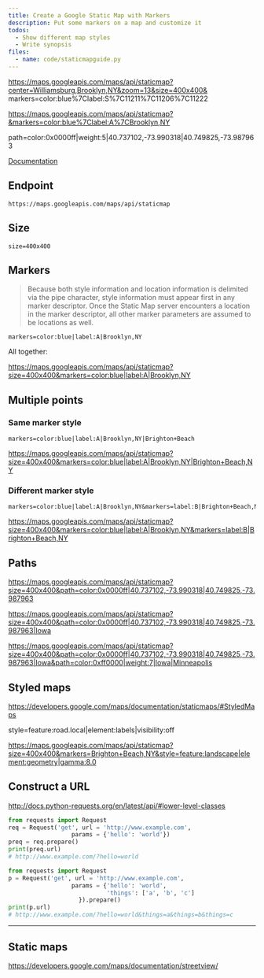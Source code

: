 ```yaml
---
title: Create a Google Static Map with Markers
description: Put some markers on a map and customize it
todos:
  - Show different map styles
  - Write synopsis
files:
  - name: code/staticmapguide.py
---
```


https://maps.googleapis.com/maps/api/staticmap?center=Williamsburg,Brooklyn,NY&zoom=13&size=400x400&
markers=color:blue%7Clabel:S%7C11211%7C11206%7C11222

https://maps.googleapis.com/maps/api/staticmap?&markers=color:blue%7Clabel:A%7CBrooklyn,NY

path=color:0x0000ff|weight:5|40.737102,-73.990318|40.749825,-73.987963


[Documentation](https://developers.google.com/maps/documentation/staticmaps/
)

## Endpoint

    https://maps.googleapis.com/maps/api/staticmap


## Size

    size=400x400

## Markers


> Because both style information and location information is delimited via the pipe character, style information must appear first in any marker descriptor. Once the Static Map server encounters a location in the marker descriptor, all other marker parameters are assumed to be locations as well.

    markers=color:blue|label:A|Brooklyn,NY


All together:

https://maps.googleapis.com/maps/api/staticmap?size=400x400&markers=color:blue|label:A|Brooklyn,NY

## Multiple points

### Same marker style

    markers=color:blue|label:A|Brooklyn,NY|Brighton+Beach

https://maps.googleapis.com/maps/api/staticmap?size=400x400&markers=color:blue|label:A|Brooklyn,NY|Brighton+Beach,NY


### Different marker style

    markers=color:blue|label:A|Brooklyn,NY&markers=label:B|Brighton+Beach,NY


https://maps.googleapis.com/maps/api/staticmap?size=400x400&markers=color:blue|label:A|Brooklyn,NY&markers=label:B|Brighton+Beach,NY





## Paths

https://maps.googleapis.com/maps/api/staticmap?size=400x400&path=color:0x0000ff|40.737102,-73.990318|40.749825,-73.987963


https://maps.googleapis.com/maps/api/staticmap?size=400x400&path=color:0x0000ff|40.737102,-73.990318|40.749825,-73.987963|Iowa


https://maps.googleapis.com/maps/api/staticmap?size=400x400&path=color:0x0000ff|40.737102,-73.990318|40.749825,-73.987963|Iowa&path=color:0xff0000|weight:7|Iowa|Minneapolis


## Styled maps

https://developers.google.com/maps/documentation/staticmaps/#StyledMaps


style=feature:road.local|element:labels|visibility:off

https://maps.googleapis.com/maps/api/staticmap?size=400x400&markers=Brighton+Beach,NY&style=feature:landscape|element:geometry|gamma:8.0



## Construct a URL

http://docs.python-requests.org/en/latest/api/#lower-level-classes


~~~py
from requests import Request
req = Request('get', url = 'http://www.example.com', 
                  params = {'hello': 'world'})
preq = req.prepare()
print(preq.url)                  
# http://www.example.com/?hello=world
~~~

~~~py
from requests import Request
p = Request('get', url = 'http://www.example.com', 
                  params = {'hello': 'world',
                            'things': ['a', 'b', 'c']    
                    }).prepare()
print(p.url)                  
# http://www.example.com/?hello=world&things=a&things=b&things=c
~~~



-----------

## Static maps

https://developers.google.com/maps/documentation/streetview/

